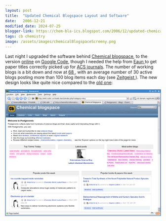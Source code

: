 ```yaml
---
layout: post
title:  "Updated Chemical Blogspace Layout and Software"
date:   2006-12-21
modified_date: 2024-07-25
blogger-link: https://chem-bla-ics.blogspot.com/2006/12/updated-chemical-blogspace-layout-and.html
tags: cb chemistry
image: /assets/images/chemicalBlogspaceScreeny.png
---
```


Last night I upgraded the software behind [Chemical <i class="fa-solid fa-box-archive fa-xs"></i>](https://web.archive.org/web/20061223075417/http://wiki.cubic.uni-koeln.de/cb/)
[blogspace](http://chem-bla-ics.blogspot.com/2006/11/chemical-blogspace-updates.html), to the version
[online](http://code.google.com/p/openreview/) on [Google Code](http://code.google.com/), though I needed the help from
[Eaun <i class="fa-solid fa-box-archive fa-xs"></i>](https://web.archive.org/web/20051104010705/http://www.ghastlyfop.com/blog/) to get paper titles correctly picked up for [ACS journals](http://pubs.acs.org/).
The number of working blogs is a bit down and now at [68 <i class="fa-solid fa-box-archive fa-xs"></i>](https://web.archive.org/web/20070102170205/http://wiki.cubic.uni-koeln.de/cb/blogs.php),
with an average number of 30 active blogs posting more than 100 blog items each day (see [Zeitgeist <i class="fa-solid fa-box-archive fa-xs"></i>](https://web.archive.org/web/20061223075048/http://wiki.cubic.uni-koeln.de/cb/stats.php)).
The new design looks like quite nice compared to the [old one](http://chem-bla-ics.blogspot.com/2006/08/chemical-blogspace.html):

![](/assets/images/chemicalBlogspaceScreeny.png)
